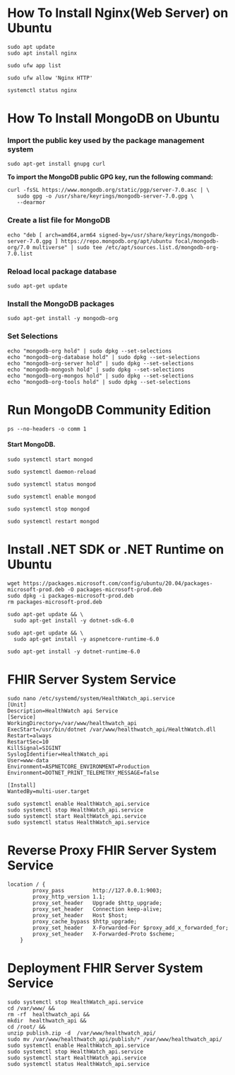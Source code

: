 # How To Install Nginx(Web Server) on Ubuntu
```
sudo apt update
sudo apt install nginx
```
```
sudo ufw app list
```
```
sudo ufw allow 'Nginx HTTP'
```
```
systemctl status nginx
```
 

# How To Install MongoDB  on Ubuntu

### Import the public key used by the package management system
```
sudo apt-get install gnupg curl
```
**To import the MongoDB public GPG key, run the following command:**
```
curl -fsSL https://www.mongodb.org/static/pgp/server-7.0.asc | \
   sudo gpg -o /usr/share/keyrings/mongodb-server-7.0.gpg \
   --dearmor
```
### Create a list file for MongoDB
```
echo "deb [ arch=amd64,arm64 signed-by=/usr/share/keyrings/mongodb-server-7.0.gpg ] https://repo.mongodb.org/apt/ubuntu focal/mongodb-org/7.0 multiverse" | sudo tee /etc/apt/sources.list.d/mongodb-org-7.0.list
```
### Reload local package database
```
sudo apt-get update
```
### Install the MongoDB packages
```
sudo apt-get install -y mongodb-org
```
### Set Selections
```
echo "mongodb-org hold" | sudo dpkg --set-selections
echo "mongodb-org-database hold" | sudo dpkg --set-selections
echo "mongodb-org-server hold" | sudo dpkg --set-selections
echo "mongodb-mongosh hold" | sudo dpkg --set-selections
echo "mongodb-org-mongos hold" | sudo dpkg --set-selections
echo "mongodb-org-tools hold" | sudo dpkg --set-selections
```

# Run MongoDB Community Edition
```
ps --no-headers -o comm 1
```
#### Start MongoDB.
```
sudo systemctl start mongod
```
```
sudo systemctl daemon-reload
```
```
sudo systemctl status mongod
```
```
sudo systemctl enable mongod
```
```
sudo systemctl stop mongod
```
```
sudo systemctl restart mongod
```

# Install .NET SDK or .NET Runtime on Ubuntu
```
wget https://packages.microsoft.com/config/ubuntu/20.04/packages-microsoft-prod.deb -O packages-microsoft-prod.deb
sudo dpkg -i packages-microsoft-prod.deb
rm packages-microsoft-prod.deb
```
```
sudo apt-get update && \
  sudo apt-get install -y dotnet-sdk-6.0
```
```
sudo apt-get update && \
  sudo apt-get install -y aspnetcore-runtime-6.0
```
```
sudo apt-get install -y dotnet-runtime-6.0
```
# FHIR Server System Service
```
sudo nano /etc/systemd/system/HealthWatch_api.service
[Unit]
Description=HealthWatch api Service
[Service]
WorkingDirectory=/var/www/healthwatch_api
ExecStart=/usr/bin/dotnet /var/www/healthwatch_api/HealthWatch.dll 
Restart=always
RestartSec=10
KillSignal=SIGINT
SyslogIdentifier=HealthWatch_api
User=www-data
Environment=ASPNETCORE_ENVIRONMENT=Production
Environment=DOTNET_PRINT_TELEMETRY_MESSAGE=false

[Install]
WantedBy=multi-user.target
```

```
sudo systemctl enable HealthWatch_api.service
sudo systemctl stop HealthWatch_api.service
sudo systemctl start HealthWatch_api.service
sudo systemctl status HealthWatch_api.service
```

# Reverse Proxy FHIR Server System Service
```
location / {
        proxy_pass         http://127.0.0.1:9003;
        proxy_http_version 1.1;
        proxy_set_header   Upgrade $http_upgrade;
        proxy_set_header   Connection keep-alive;
        proxy_set_header   Host $host;
        proxy_cache_bypass $http_upgrade;
        proxy_set_header   X-Forwarded-For $proxy_add_x_forwarded_for;
        proxy_set_header   X-Forwarded-Proto $scheme;
    }

```
# Deployment FHIR Server System Service
```
sudo systemctl stop HealthWatch_api.service
cd /var/www/ &&
rm -rf  healthwatch_api &&
mkdir  healthwatch_api &&
cd /root/ &&
unzip publish.zip -d  /var/www/healthwatch_api/
sudo mv /var/www/healthwatch_api/publish/* /var/www/healthwatch_api/
sudo systemctl enable HealthWatch_api.service
sudo systemctl stop HealthWatch_api.service
sudo systemctl start HealthWatch_api.service
sudo systemctl status HealthWatch_api.service
```

